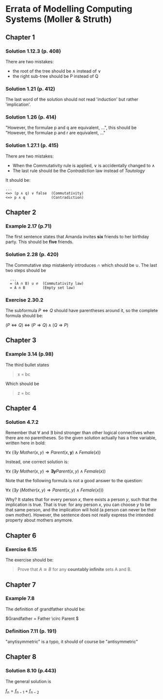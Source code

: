 # Errata of Modelling Computing Systems (Moller & Struth)

## Chapter 1

### Solution 1.12.3 (p. 408)
There are two mistakes:
* the root of the tree should be ∧ instead of ∨
* the right sub-tree should be P instead of Q

### Solution 1.21 (p. 412)
The last word of the solution should not read 'induction' but rather 'implication'.

### Solution 1.26 (p. 414)

"However, the formulae p and q are equivalent, ...", this should be "However,
the formulae p and r are equivalent, ..."

### Solution 1.27.1 (p. 415)
There are two mistakes:

* When the Commutativity rule is applied, ∨ is accidentally changed to ∧
* The last rule should be the _Contradiction_ law instead of _Tautology_

It should be:

```
...
<=> (p ∧ q) ∨ false  (Commutativity)
<=> p ∧ q            (Contradiction)
```


## Chapter 2

### Example 2.17 (p.71)

The first sentence states that Amanda invites **six** friends to her birthday party. This should be **five** friends.


### Solution 2.28 (p. 420)

The Commutative step mistakenly introduces ∩ which should be ∪. The last two steps should be

```
  ...
  = (A ∩ B) ∪ ∅  (Commutativity law)
  = A ∩ B        (Empty set law)
```

### Exercise 2.30.2
The subformula $P \Leftrightarrow Q$ should have parentheses around it, so the complete formula should be:

$(P \Leftrightarrow Q) ~ \Leftrightarrow ~ (P \Rightarrow Q) \wedge (Q \Rightarrow P)$


## Chapter 3

### Example 3.14 (p.98)

The third bullet states

> x = bc

Which should be

> z = bc


## Chapter 4

### Solution 4.7.2

Remember that $\forall$ and $\exists$ bind stronger than other logical connectives when there are no parentheses. So the given solution actually has a free variable, written here in bold:

$\forall x ~ (\exists y ~ Mother(x, y) \Rightarrow Parent(x, \textbf{y}) \wedge Female(x))$

Instead, one correct solution is:

$\forall x ~ (\exists y ~ Mother(x, y) \Rightarrow \mathbf{\exists y} Parent(x, y) \wedge Female(x))$

Note that the following formula is not a good answer to the question:

$\forall x ~ (\exists y ~ (Mother(x, y) \Rightarrow Parent(x, y) \wedge Female(x)))$

Why? It states that for every person $x$, there exists a person $y$, such that the implication is true. That is true: for any person $x$, you can choose $y$ to be that same person, and the implication will hold (a person can never be their own mother). However, the sentence does not really express the intended property about mothers anymore.


## Chapter 6

### Exercise 6.15
The exercise should be:

> Prove that $A \cong B$ for any __countably infinite__ sets A and B.


## Chapter 7

### Example 7.8
The definition of grandfather should be:

$Grandfather = Father \circ Parent $


### Definition 7.11 (p. 191)
"anytisymmetric" is a typo, it should of course be "antisymmetric"


## Chapter 8

### Solution 8.10 (p.443)
The general solution is

$f_n = f_{n-1} + f_{n-2}$
